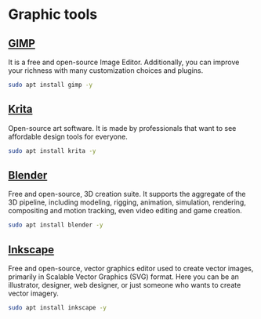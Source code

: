 # Graphic tools

## [GIMP](https://www.gimp.org/)

It is a free and open-source Image Editor. Additionally, you can improve your richness with many customization choices and plugins.

```sh
sudo apt install gimp -y
```

## [Krita](https://krita.org/en/)

Open-source art software. It is made by professionals that want to see affordable design tools for everyone.

```sh
sudo apt install krita -y
```

## [Blender](https://www.blender.org/)

Free and open-source, 3D creation suite. It supports the aggregate of the 3D pipeline, including modeling, rigging, animation, simulation, rendering, compositing and motion tracking, even video editing and game creation.

```sh
sudo apt install blender -y
```

## [Inkscape](https://inkscape.org/)

Free and open-source, vector graphics editor used to create vector images, primarily in Scalable Vector Graphics (SVG) format. Here you can be an illustrator, designer, web designer, or just someone who wants to create vector imagery.

```sh
sudo apt install inkscape -y
```

